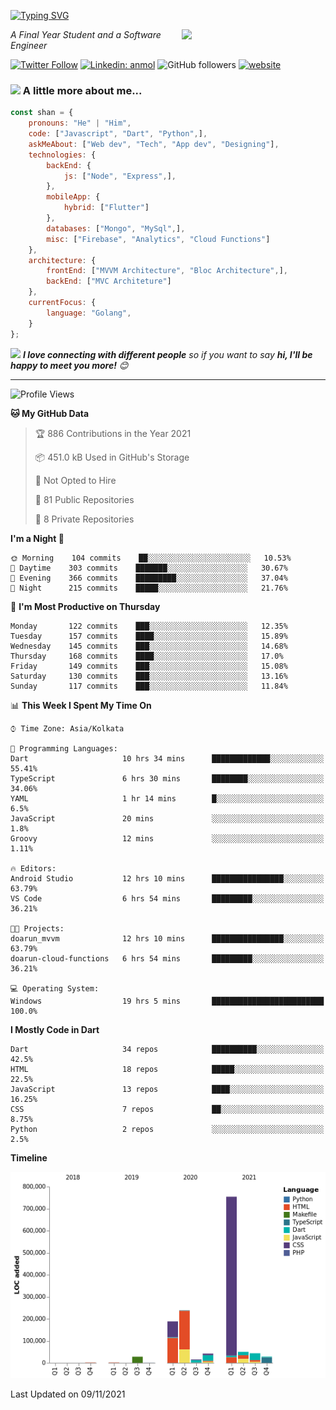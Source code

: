 <!-- <h2>नमस्ते (Namaste)🙏🏻, I'm Shan Shaji! <img src="https://media.giphy.com/media/12oufCB0MyZ1Go/giphy.gif" width="50"></h2> -->
[![Typing SVG](https://readme-typing-svg.herokuapp.com?lines=Hey%2C+I'm+Shan;I+am+a+Full+Stack+Developer)](https://git.io/typing-svg)

<img align='right' src="https://media.giphy.com/media/M9gbBd9nbDrOTu1Mqx/giphy.gif" width="230">
<p><em>A Final Year Student and a Software Engineer</em></p>

[![Twitter Follow](https://img.shields.io/twitter/follow/shan__shaji?style=flat)](https://twitter.com/intent/follow?screen_name=shan__shaji)
[![Linkedin: anmol](https://img.shields.io/badge/shan-shaji?style=flat-square&logo=Linkedin&logoColor=white&link=https://www.linkedin.com/in/shan-shaji/)](https://www.linkedin.com/in/shan-shaji/)
![GitHub followers](https://img.shields.io/github/followers/shan-shaji?label=Follow&style=social)
[![website](https://img.shields.io/badge/Website-46a2f1.svg?&style=flat-square&logo=Google-Chrome&logoColor=white&link=http://shan-shaji.github.io/)](http://shan-shaji.github.io/)



### <img src="https://media.giphy.com/media/VgCDAzcKvsR6OM0uWg/giphy.gif" width="50"> A little more about me...  

```javascript
const shan = {
    pronouns: "He" | "Him",
    code: ["Javascript", "Dart", "Python",],
    askMeAbout: ["Web dev", "Tech", "App dev", "Designing"],
    technologies: {
        backEnd: {
            js: ["Node", "Express",],
        },
        mobileApp: {
            hybrid: ["Flutter"]
        },
        databases: ["Mongo", "MySql",],
        misc: ["Firebase", "Analytics", "Cloud Functions"]
    },
    architecture: {
        frontEnd: ["MVVM Architecture", "Bloc Architecture",],
        backEnd: ["MVC Architeture"]
    },
    currentFocus: {
        language: "Golang",
    }
};
```

<img src="https://media.giphy.com/media/LnQjpWaON8nhr21vNW/giphy.gif" width="60"> <em><b>I love connecting with different people</b> so if you want to say <b>hi, I'll be happy to meet you more!</b> 😊</em>

---
<!--START_SECTION:waka-->
![Profile Views](http://img.shields.io/badge/Profile%20Views-1-blue)

**🐱 My GitHub Data** 

> 🏆 886 Contributions in the Year 2021
 > 
> 📦 451.0 kB Used in GitHub's Storage 
 > 
> 🚫 Not Opted to Hire
 > 
> 📜 81 Public Repositories 
 > 
> 🔑 8 Private Repositories  
 > 
**I'm a Night 🦉** 

```text
🌞 Morning    104 commits    ██░░░░░░░░░░░░░░░░░░░░░░░   10.53% 
🌆 Daytime    303 commits    ███████░░░░░░░░░░░░░░░░░░   30.67% 
🌃 Evening    366 commits    █████████░░░░░░░░░░░░░░░░   37.04% 
🌙 Night      215 commits    █████░░░░░░░░░░░░░░░░░░░░   21.76%

```
📅 **I'm Most Productive on Thursday** 

```text
Monday       122 commits    ███░░░░░░░░░░░░░░░░░░░░░░   12.35% 
Tuesday      157 commits    ████░░░░░░░░░░░░░░░░░░░░░   15.89% 
Wednesday    145 commits    ███░░░░░░░░░░░░░░░░░░░░░░   14.68% 
Thursday     168 commits    ████░░░░░░░░░░░░░░░░░░░░░   17.0% 
Friday       149 commits    ███░░░░░░░░░░░░░░░░░░░░░░   15.08% 
Saturday     130 commits    ███░░░░░░░░░░░░░░░░░░░░░░   13.16% 
Sunday       117 commits    ███░░░░░░░░░░░░░░░░░░░░░░   11.84%

```


📊 **This Week I Spent My Time On** 

```text
⌚︎ Time Zone: Asia/Kolkata

💬 Programming Languages: 
Dart                     10 hrs 34 mins      █████████████░░░░░░░░░░░░   55.41% 
TypeScript               6 hrs 30 mins       ████████░░░░░░░░░░░░░░░░░   34.06% 
YAML                     1 hr 14 mins        █░░░░░░░░░░░░░░░░░░░░░░░░   6.5% 
JavaScript               20 mins             ░░░░░░░░░░░░░░░░░░░░░░░░░   1.8% 
Groovy                   12 mins             ░░░░░░░░░░░░░░░░░░░░░░░░░   1.11%

🔥 Editors: 
Android Studio           12 hrs 10 mins      ████████████████░░░░░░░░░   63.79% 
VS Code                  6 hrs 54 mins       █████████░░░░░░░░░░░░░░░░   36.21%

🐱‍💻 Projects: 
doarun_mvvm              12 hrs 10 mins      ████████████████░░░░░░░░░   63.79% 
doarun-cloud-functions   6 hrs 54 mins       █████████░░░░░░░░░░░░░░░░   36.21%

💻 Operating System: 
Windows                  19 hrs 5 mins       █████████████████████████   100.0%

```

**I Mostly Code in Dart** 

```text
Dart                     34 repos            ██████████░░░░░░░░░░░░░░░   42.5% 
HTML                     18 repos            █████░░░░░░░░░░░░░░░░░░░░   22.5% 
JavaScript               13 repos            ████░░░░░░░░░░░░░░░░░░░░░   16.25% 
CSS                      7 repos             ██░░░░░░░░░░░░░░░░░░░░░░░   8.75% 
Python                   2 repos             ░░░░░░░░░░░░░░░░░░░░░░░░░   2.5%

```


**Timeline**

![Chart not found](https://raw.githubusercontent.com/shan-shaji/shan-shaji/master/charts/bar_graph.png) 


 Last Updated on 09/11/2021
<!--END_SECTION:waka-->

